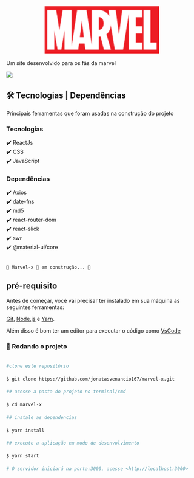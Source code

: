 <div align='center'>
    <img src='public/marvel_Logo.png' width='60%'>
</div>
<p>Um site desenvolvido para os fãs da marvel</p>

<img src="public/tela_inicial.gif">

## 🛠 Tecnologias | Dependências

<p>Principais ferramentas que foram usadas na construção do projeto</p>

<h3>Tecnologias</h3>

✔️ ReactJs <br>
✔️ CSS <br>
✔️ JavaScript <br>

<h3>Dependências</h3>

✔️ Axios <br>
✔️ date-fns <br>
✔️ md5 <br>
✔️ react-router-dom <br>
✔️ react-slick <br>
✔️ swr <br>
✔️ @material-ui/core <br>

## <h4 align="center"> 
    🚧 Marvel-x 🚀 em construção... 🚧 

## pré-requisito

Antes de começar, você vai precisar ter instalado em sua máquina as seguintes ferramentas: 

[Git](https://git-scm.com), [Node.js](https://nodejs.org/en/) e [Yarn](https://classic.yarnpkg.com/en/docs/install/#windows-stable).

Além disso é bom ter um editor para executar o código como [VsCode](https://code.visualstudio.com/download)

### 🎲 Rodando o projeto

```bash

#clone este repositório

$ git clone https://github.com/jonatasvenancio167/marvel-x.git

## acesse a pasta do projeto no terminal/cmd

$ cd marvel-x

## instale as dependencias 

$ yarn install

## execute a aplicação em modo de desenvolvimento 

$ yarn start

# O servidor iniciará na porta:3000, acesse <http://localhost:3000>

```

